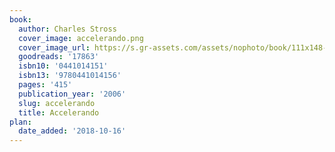 ```yaml
---
book:
  author: Charles Stross
  cover_image: accelerando.png
  cover_image_url: https://s.gr-assets.com/assets/nophoto/book/111x148-bcc042a9c91a29c1d680899eff700a03.png
  goodreads: '17863'
  isbn10: '0441014151'
  isbn13: '9780441014156'
  pages: '415'
  publication_year: '2006'
  slug: accelerando
  title: Accelerando
plan:
  date_added: '2018-10-16'
---
```

